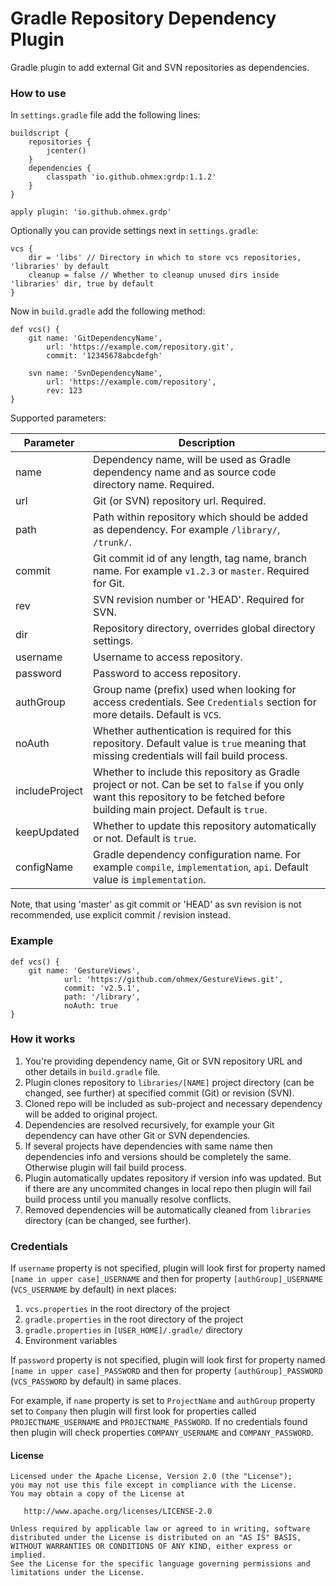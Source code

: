 Gradle Repository Dependency Plugin
=========================

Gradle plugin to add external Git and SVN repositories as dependencies.

### How to use ###

In `settings.gradle` file add the following lines:

    buildscript {
        repositories {
            jcenter()
        }
        dependencies {
            classpath 'io.github.ohmex:grdp:1.1.2'
        }
    }

    apply plugin: 'io.github.ohmex.grdp'

Optionally you can provide settings next in `settings.gradle`:

    vcs {
        dir = 'libs' // Directory in which to store vcs repositories, 'libraries' by default
        cleanup = false // Whether to cleanup unused dirs inside 'libraries' dir, true by default
    }

Now in `build.gradle` add the following method:

    def vcs() {
        git name: 'GitDependencyName',
            url: 'https://example.com/repository.git',
            commit: '12345678abcdefgh'

        svn name: 'SvnDependencyName',
            url: 'https://example.com/repository',
            rev: 123
    }

Supported parameters:

| Parameter | Description |
| --------- | ----------- |
| name      | Dependency name, will be used as Gradle dependency name and as source code directory name. Required. |
| url       | Git (or SVN) repository url. Required. |
| path      | Path within repository which should be added as dependency. For example `/library/`, `/trunk/`. |
| commit    | Git commit id of any length, tag name, branch name. For example `v1.2.3` or `master`. Required for Git. |
| rev       | SVN revision number or 'HEAD'. Required for SVN. |
| dir       | Repository directory, overrides global directory settings. |
| username  | Username to access repository. |
| password  | Password to access repository. |
| authGroup | Group name (prefix) used when looking for access credentials. See `Credentials` section for more details. Default is `VCS`. |
| noAuth    | Whether authentication is required for this repository. Default value is `true` meaning that missing credentials will fail build process. |
| includeProject | Whether to include this repository as Gradle project or not. Can be set to `false` if you only want this repository to be fetched before building main project. Default is `true`. |
| keepUpdated    | Whether to update this repository automatically or not. Default is `true`. |
| configName     | Gradle dependency configuration name. For example `compile`, `implementation`, `api`. Default value is `implementation`. |

Note, that using 'master' as git commit or 'HEAD' as svn revision is not recommended, use explicit commit / revision instead.


### Example ###

    def vcs() {
        git name: 'GestureViews',
                url: 'https://github.com/ohmex/GestureViews.git',
                commit: 'v2.5.1',
                path: '/library',
                noAuth: true
    }


### How it works ###

1. You're providing dependency name, Git or SVN repository URL and other details in `build.gradle` file.
1. Plugin clones repository to `libraries/[NAME]` project directory (can be changed, see further)
at specified commit (Git) or revision (SVN).
1. Cloned repo will be included as sub-project and necessary dependency will be added to original project.
1. Dependencies are resolved recursively, for example your Git dependency can have other Git or SVN dependencies.
1. If several projects have dependencies with same name then dependencies info and versions
should be completely the same. Otherwise plugin will fail build process.
1. Plugin automatically updates repository if version info was updated. But if there are any uncommited
changes in local repo then plugin will fail build process until you manually resolve conflicts.
1. Removed dependencies will be automatically cleaned from `libraries` directory (can be changed, see further).


### Credentials ###

If `username` property is not specified, plugin will look first for property named
`[name in upper case]_USERNAME` and then for property `[authGroup]_USERNAME`
(`VCS_USERNAME` by default) in next places:

1. `vcs.properties` in the root directory of the project
1. `gradle.properties` in the root directory of the project
1. `gradle.properties` in `[USER_HOME]/.gradle/` directory
1. Environment variables

If `password` property is not specified, plugin will look first for property named
`[name in upper case]_PASSWORD` and then for property `[authGroup]_PASSWORD`
(`VCS_PASSWORD` by default) in same places.

For example, if `name` property is set to `ProjectName` and `authGroup` property set to `Company`
then plugin will first look for properties called `PROJECTNAME_USERNAME` and `PROJECTNAME_PASSWORD`.
If no credentials found then plugin will check properties `COMPANY_USERNAME` and `COMPANY_PASSWORD`.


#### License ####

    Licensed under the Apache License, Version 2.0 (the "License");
    you may not use this file except in compliance with the License.
    You may obtain a copy of the License at

       http://www.apache.org/licenses/LICENSE-2.0

    Unless required by applicable law or agreed to in writing, software
    distributed under the License is distributed on an "AS IS" BASIS,
    WITHOUT WARRANTIES OR CONDITIONS OF ANY KIND, either express or implied.
    See the License for the specific language governing permissions and
    limitations under the License.

